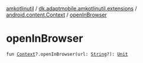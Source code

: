 [amkotlinutil](../../index.md) / [dk.adaptmobile.amkotlinutil.extensions](../index.md) / [android.content.Context](index.md) / [openInBrowser](open-in-browser.md)

# openInBrowser

`fun `[`Context`](https://developer.android.com/reference/android/content/Context.html)`?.openInBrowser(url: `[`String`](https://kotlinlang.org/api/latest/jvm/stdlib/kotlin/-string/index.html)`?): `[`Unit`](https://kotlinlang.org/api/latest/jvm/stdlib/kotlin/-unit/index.html)